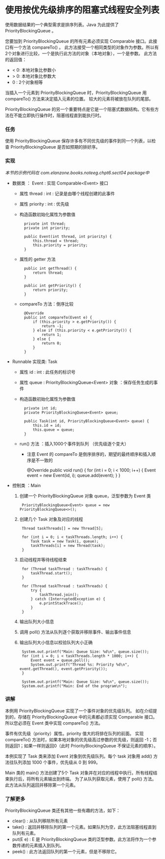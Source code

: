 使用按优先级排序的阻塞式线程安全列表
====

使用数据结果的一个典型需求是排序列表。Java 为此提供了 PriorityBlockingQueue 。

您要加到 PriorityBlockingQueue 的所有元素必须实现 Comparable 接口。此接口有一个方法 compareTo() 。
此方法接受一个相同类型的对象作为参数。所以有2个对象进行比较，一个是执行此方法的对象（本地对象），一个是参数。
此方法的返回值：

* \< 0: 本地对象比参数小
* \> 0: 本地对象比参数大
* 0 : 2个对象相等

当插入一个元素到 PriorityBlockingQueue 时，PriorityBlockingQueue 用 compareTo() 方法来决定插入元素的位置。
较大的元素将被放在队列的尾部。

PriorityBlockingQueue 的另一个重要特点是它是一个阻塞式数据结构。它有些方法在不能立即执行操作时，阻塞线程直到能执行时。


### 任务

使用 PriorityBlockingQueue 保存许多有不同优先级的事件到同一个列表，以检查 PriorityBlockingQueue 是否如预期的排好序。



### 实现

*本节的示例代码在 com.elanzone.books.noteeg.chpt6.sect04 package中*


* 数据类 ： Event : 实现 Comparable\<Event\> 接口

    * 属性 thread : int : 记录是由哪个线程创建的此事件
    * 属性 priority : int : 优先级
    * 构造函数初始化属性为参数值

            private int thread;
            private int priority;

            public Event(int thread, int priority) {
                this.thread = thread;
                this.priority = priority;
            }

    * 属性的 getter 方法

            public int getThread() {
                return thread;
            }

            public int getPriority() {
                return priority;
            }

    * compareTo 方法：倒序比较

            @Override
            public int compareTo(Event e) {
                if (this.priority > e.getPriority()) {
                    return -1;
                } else if (this.priority < e.getPriority()) {
                    return 1;
                } else {
                    return 0;
                }
            }

* Runnable 实现类: Task

    * 属性 id : int : 此任务的标识号
    * 属性 queue : PriorityBlockingQueue\<Event\> 对象 ：保存任务生成的事件
    * 构造函数初始化属性为参数值

            private int id;
            private PriorityBlockingQueue<Event> queue;

            public Task(int id, PriorityBlockingQueue<Event> queue) {
                this.id = id;
                this.queue = queue;
            }

    * run() 方法 ：插入1000个事件到队列 （优先级逐个变大）
        * 注意 Event 的 compareTo 是倒序排序的，期望的最终顺序和插入顺序是不一致的

            @Override
            public void run() {
                for (int i = 0; i < 1000; i++) {
                    Event event = new Event(id, i);
                    queue.add(event);
                }
            }


* 控制类 ：Main

    1. 创建一个 PriorityBlockingQueue 对象 queue，泛型参数为 Event 类

            PriorityBlockingQueue<Event> queue = new PriorityBlockingQueue<>();

    2. 创建几个 Task 对象及对应的线程

            Thread taskThreads[] = new Thread[5];

            for (int i = 0; i < taskThreads.length; i++) {
                Task task = new Task(i, queue);
                taskThreads[i] = new Thread(task);
            }

    3. 启动线程并等待线程结束

            for (Thread taskThread : taskThreads) {
                taskThread.start();
            }

            for (Thread taskThread : taskThreads) {
                try {
                    taskThread.join();
                } catch (InterruptedException e) {
                    e.printStackTrace();
                }
            }

    4. 输出队列大小信息
    5. 调用 poll() 方法从队列逐个获取并移除事件、输出事件信息
    6. 输出队列大小信息以校验队列大小正确

            System.out.printf("Main: Queue Size: %d\n", queue.size());
            for (int i = 0; i < taskThreads.length * 1000; i++) {
                Event event = queue.poll();
                System.out.printf("Thread %s: Priority %d\n", event.getThread(), event.getPriority());
            }

            System.out.printf("Main: Queue Size: %d\n", queue.size());
            System.out.printf("Main: End of the program\n");



### 讲解

本例用 PriorityBlockingQueue 实现了一个事件对象的优先级队列。
如在介绍提到的，存储在 PriorityBlockingQueue 中的元素都必须实现 Comparable 接口。
所以您必须在 Event 类中实现 compareTo() 方法。

事件有优先级（priority）属性。priority 值大的将排在队列的前面。
实现 compareTo() 方法时，如果本地对象的优先级高过参数的优先级，则返回 -1；否则返回1；如果一样则返回0（此时 PriorityBlockingQueue 不保证元素的顺序）。

本例实现了 Task 类来添加 Event 对象到优先级队列。每个 task 对象用 add() 方法往队列添加 1000 个事件，优先级从 0 到 999。

Main 类的 main() 方法创建了5个 Task 对象并在对应的线程中执行。所有线程结束执行后，将所有元素输出到终端。
为了从队列获取元素，使用了 poll() 方法。此方法从队列返回并移除第一个元素。



### 了解更多

PriorityBlockingQueue 类还有其他一些有趣的方法，如下：

* clear() : 从队列移除所有元素
* take() : 返回并移除队列的第一个元素。如果队列为空，此方法阻塞线程直到队列有元素。
* put(E e) : E 是 PriorityBlockingQueue 类的泛型参数。此方法将作为一个参数传递的元素插入到队列。
* peek() : 此方法返回队列的第一个元素，但是不移除它。







